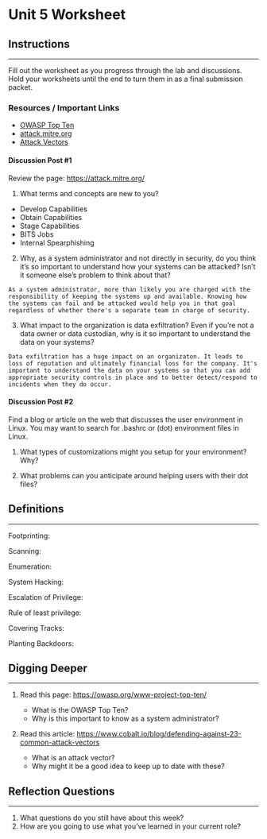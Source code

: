 # Unit 5 Worksheet

## Instructions

---

Fill out the worksheet as you progress through the lab and discussions.
Hold your worksheets until the end to turn them in as a final submission packet.

### Resources / Important Links

- [OWASP Top Ten](https://owasp.org/www-project-top-ten/)
- [attack.mitre.org](https://attack.mitre.org/)
- [Attack Vectors](https://www.cobalt.io/blog/defending-against-23-common-attack-vectors)

#### Discussion Post #1

Review the page: <https://attack.mitre.org/>

1. What terms and concepts are new to you?
- Develop Capabilities
- Obtain Capabilities
- Stage Capabilities
- BITS Jobs
- Internal Spearphishing

2. Why, as a system administrator and not directly in security, do you think it’s so important to understand how your systems can be attacked? Isn’t it someone else’s problem to think about that?
```text
As a system administrator, more than likely you are charged with the 
responsibility of keeping the systems up and available. Knowing how 
the systems can fail and be attacked would help you in that goal 
regardless of whether there's a separate team in charge of security.
```

3. What impact to the organization is data exfiltration? Even if you’re not a data owner or data custodian, why is it so important to understand the data on your systems?
```text
Data exfiltration has a huge impact on an organizaton. It leads to
loss of reputation and ultimately financial loss for the company. It's
important to understand the data on your systems so that you can add
appropriate security controls in place and to better detect/respond to
incidents when they do occur. 
```

#### Discussion Post #2

Find a blog or article on the web that discusses the user environment in Linux. You may want to search for .bashrc or (dot) environment files in Linux.

1. What types of customizations might you setup for your environment? Why?

2. What problems can you anticipate around helping users with their dot files?

## Definitions

---

Footprinting:

Scanning:

Enumeration:

System Hacking:

Escalation of Privilege:

Rule of least privilege:

Covering Tracks:

Planting Backdoors:

## Digging Deeper

---

1. Read this page: https://owasp.org/www-project-top-ten/

   - What is the OWASP Top Ten?
   - Why is this important to know as a system administrator?

2. Read this article: https://www.cobalt.io/blog/defending-against-23-common-attack-vectors
   - What is an attack vector?
   - Why might it be a good idea to keep up to date with these?

## Reflection Questions

---

1. What questions do you still have about this week?
2. How are you going to use what you’ve learned in your current role?
